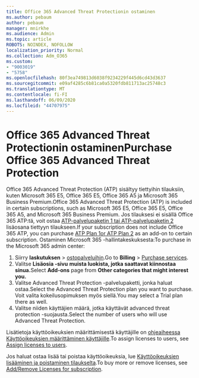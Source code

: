 ```yaml
---
title: Office 365 Advanced Threat Protectionin ostaminen
ms.author: pebaum
author: pebaum
manager: mnirkhe
ms.audience: Admin
ms.topic: article
ROBOTS: NOINDEX, NOFOLLOW
localization_priority: Normal
ms.collection: Adm_O365
ms.custom:
- "9003019"
- "5758"
ms.openlocfilehash: 80f3ea749813d6038f9234229f445d6cd43d3637
ms.sourcegitcommit: e09af4285c6b81ca0a5320fdb811713ac25748c3
ms.translationtype: MT
ms.contentlocale: fi-FI
ms.lasthandoff: 06/09/2020
ms.locfileid: "44707975"
---
```

# <a name="purchase-office-365-advanced-threat-protection"></a><span data-ttu-id="dfe45-102">Office 365 Advanced Threat Protectionin ostaminen</span><span class="sxs-lookup"><span data-stu-id="dfe45-102">Purchase Office 365 Advanced Threat Protection</span></span>

<span data-ttu-id="dfe45-103">Office 365 Advanced Threat Protection (ATP) sisältyy tiettyihin tilauksiin, kuten Microsoft 365 E5, Office 365 E5, Office 365 A5 ja Microsoft 365 Business Premium.</span><span class="sxs-lookup"><span data-stu-id="dfe45-103">Office 365 Advanced Threat Protection (ATP) is included in certain subscriptions, such as Microsoft 365 E5, Office 365 E5, Office 365 A5, and Microsoft 365 Business Premium.</span></span> <span data-ttu-id="dfe45-104">Jos tilauksesi ei sisällä Office 365 ATP:tä, voit ostaa [ATP-palvelupaketin 1 tai ATP-palvelupaketin 2](https:/www.microsoft.com/microsoft-365/exchange/advance-threat-protection?market=um#office-ProductsCompare-785zwzq) lisäosana tiettyyn tilaukseen.</span><span class="sxs-lookup"><span data-stu-id="dfe45-104">If your subscription does not include Office 365 ATP, you can purchase [ATP Plan 1or ATP Plan 2](https:/www.microsoft.com/microsoft-365/exchange/advance-threat-protection?market=um#office-ProductsCompare-785zwzq) as an add-on to certain subscription.</span></span> <span data-ttu-id="dfe45-105">Ostaminen Microsoft 365 -hallintakeskuksesta:</span><span class="sxs-lookup"><span data-stu-id="dfe45-105">To purchase in the Microsoft 365 admin center:</span></span>

1. <span data-ttu-id="dfe45-106">Siirry **laskutuksen**   >   [ostopalveluihin](https://go.microsoft.com/fwlink/p/?linkid=868433).</span><span class="sxs-lookup"><span data-stu-id="dfe45-106">Go to  **Billing**  >  [Purchase services](https://go.microsoft.com/fwlink/p/?linkid=868433).</span></span>
2. <span data-ttu-id="dfe45-107">Valitse **Lisäosia -sivu** **muista luokista, jotka saattavat kiinnostaa sinua.**</span><span class="sxs-lookup"><span data-stu-id="dfe45-107">Select **Add-ons**  page from **Other categories that might interest you.**</span></span>
3. <span data-ttu-id="dfe45-108">Valitse Advanced Threat Protection -palvelupaketti, jonka haluat ostaa.</span><span class="sxs-lookup"><span data-stu-id="dfe45-108">Select the Advanced Threat Protection plan you want to purchase.</span></span> <span data-ttu-id="dfe45-109">Voit valita kokeilusopimuksen myös siellä.</span><span class="sxs-lookup"><span data-stu-id="dfe45-109">You may select a Trial plan there as well.</span></span>
4. <span data-ttu-id="dfe45-110">Valitse niiden käyttäjien määrä, jotka käyttävät advanced threat protection -suojausta.</span><span class="sxs-lookup"><span data-stu-id="dfe45-110">Select the number of users who will use Advanced Threat Protection.</span></span>

<span data-ttu-id="dfe45-111">Lisätietoja käyttöoikeuksien määrittämisestä käyttäjille on [ohjeaiheessa Käyttöoikeuksien määrittäminen käyttäjille](https://docs.microsoft.com/microsoft-365/admin/manage/assign-licenses-to-users?view=o365-worldwide).</span><span class="sxs-lookup"><span data-stu-id="dfe45-111">To assign licenses to users, see [Assign licenses to users](https://docs.microsoft.com/microsoft-365/admin/manage/assign-licenses-to-users?view=o365-worldwide).</span></span>

<span data-ttu-id="dfe45-112">Jos haluat ostaa lisää tai poistaa käyttöoikeuksia, lue [Käyttöoikeuksien lisääminen ja poistaminen tilaukselta](https://docs.microsoft.com/microsoft-365/commerce/licenses/buy-licenses?view=o365-worldwide#add-or-remove-licenses-for-your-business-subscription).</span><span class="sxs-lookup"><span data-stu-id="dfe45-112">To buy more or remove licenses, see [Add/Remove Licenses for subscription](https://docs.microsoft.com/microsoft-365/commerce/licenses/buy-licenses?view=o365-worldwide#add-or-remove-licenses-for-your-business-subscription).</span></span>